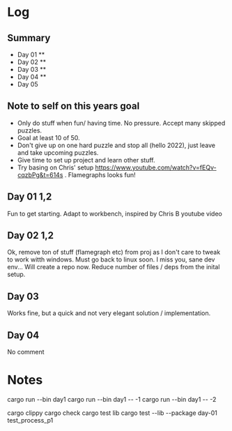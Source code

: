 # Log

## Summary

- Day 01 **
- Day 02 **
- Day 03 **
- Day 04 **
- Day 05

## Note to self on this years goal

- Only do stuff when fun/ having time. No pressure. Accept many skipped puzzles.
- Goal at least 10 of 50.
- Don't give up on one hard puzzle and stop all (hello 2022), just leave and take upcoming puzzles.
- Give time to set up project and learn other stuff. 
- Try basing on Chris' setup https://www.youtube.com/watch?v=fEQv-cqzbPg&t=614s . Flamegraphs looks fun!

## Day 01 1,2

Fun to get starting. Adapt to workbench, inspired by Chris B youtube video 

## Day 02 1,2

Ok, remove ton of stuff (flamegraph etc) from proj as I don't care to tweak to work witth windows. 
Must go back to linux soon. I miss you, sane dev env...
Will create a repo now.
Reduce number of files / deps from the inital setup.

## Day 03

Works fine, but a quick and not very elegant solution / implementation.

## Day 04

No comment

# Notes
cargo run --bin day1 
cargo run --bin day1 -- -1
cargo run --bin day1 -- -2

cargo clippy
cargo check
cargo test lib
cargo test --lib --package day-01 test_process_p1


